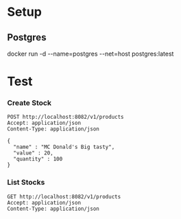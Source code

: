 # Setup

## Postgres

docker run -d --name=postgres --net=host postgres:latest

# Test

### Create Stock

~~~
POST http://localhost:8082/v1/products
Accept: application/json
Content-Type: application/json

{
  "name" : "MC Donald's Big tasty",
  "value" : 20,
  "quantity" : 100
}
~~~

### List Stocks

~~~
GET http://localhost:8082/v1/products
Accept: application/json
Content-Type: application/json
~~~